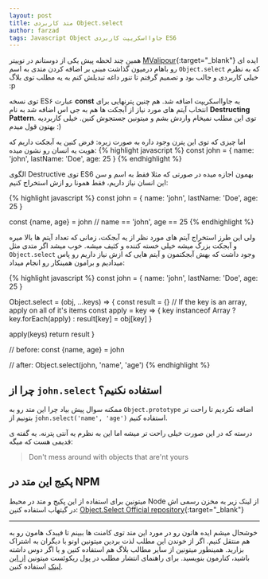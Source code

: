 ```yaml
---
layout: post
title: متد کاربردی Object.select
author: farzad
tags: Javascript Object جاوااسکریپت کاربردی ES6
---
```


همین چند لحظه پیش یکی از دوستانم در توییتر [MValipour](https://twitter.com/mvalipour){:target="_blank"} ایده ای رو باهام درمیون گذاشت مبنی بر اضافه کردن متدی به اسم `Object.select` که به نظرم خیلی کاربردی و جالب بود و تصمیم گرفتم تا تنور داغه تبدیلش کنم به یه مطلب توی بلاگ :p

توی نسخه ES۶ عبارت __const__ به جاوااسکریپت اضافه شد. هم چنین پترنهایی برای انتخاب آیتم های مورد نیاز از آبجکت ها هم به جی اس اضافه شد به نام __Destructing Pattern__. توی این مطلب نمیخام واردش بشم و میتونین جستجوش کنین. خیلی کاربردیه بهتون قول میدم :)

اما چیزی که توی این پترن وجود داره به صورت زیره: فرض کنین یه آبجکت داریم که هویت یه انسان رو نشون میده:
{% highlight javascript %}
const john = {
  name: 'john',
  lastName: 'Doe',
  age: 25
}
{% endhighlight %}

الگوی Destructive توی ES6 بهمون اجازه میده در صورتی که مثلا فقط به اسم و سن این انسان نیاز داریم، فقط همونا رو ازش استخراج کنیم:

{% highlight javascript %}
const john = {
  name: 'john',
  lastName: 'Doe',
  age: 25
}

const {name, age} = john
// name == 'john', age == 25
{% endhighlight %}

ولی این طرز استخراج آیتم های مورد نظر از یه آبجکت، زمانی که تعداد آیتم ها بالا میره و آبجکت بزرگ میشه خیلی خسته کننده و کثیف میشه. خوب میشد اگر متدی مثل `Object.select` وجود داشت که بهش آبجکتمون و آیتم هایی که ازش نیاز داریم رو پاس میدادیم و برامون همینکار رو انجام میداد:

{% highlight javascript %}
const john = {
  name: 'john',
  lastName: 'Doe',
  age: 25
}

Object.select = (obj, ...keys) => {
  const result = {}
  // If the key is an array, apply on all of it's items
  const apply = key => {
    key instanceof Array ?
      key.forEach(apply) :
      result[key] = obj[key]
  }

  apply(keys)
  return result
}

// before:
const {name, age} = john

// after:
Object.select(john, 'name', 'age')
{% endhighlight %}

## چرا از `john.select` استفاده نکنیم؟
ممکنه سوال پیش بیاد چرا این متد رو به `Object.prototype` اضافه نکردیم تا راحت تر بتونیم از `john.select('name', 'age')` استفاده کنیم.

درسته که در این صورت خیلی راحت تر میشه اما این به نظرم یه آنتی پترنه. یه گفته ی قدیمی هست که میگه:
>Don't mess around with objects that are'nt yours

## پکیج این متد در NPM
میتونین برای استفاده از این پکیج و متد در محیط Node از لینک زیر به مخزن رسمی اش در گیتهاب استفاده کنین:
[Object.Select Official repository](https://github.com/mvalipour/object-select "Object.Select"){:target="_blank"}

---

خوشحال میشم ایده هاتون رو در مورد این متد توی کامنت ها ببینم تا فیبدک هامون رو به هم منتقل کنیم.
اگر از خوندن این مطلب لذت بردین میتونین اونو با دیگران به اشتراک بزارید. همینطور میتونین از سایر مطالب بلاگ هم استفاده کنین و یا اگر دوس داشته باشید، کنارمون بنویسید. برای راهنمای انتشار مطلب در پول ریکوئست میتونین
[از این لینک](http://pullrequest.ir/contribute "راهنمای انتشار مطلب در پول ریکوئست") استفاده کنین.
